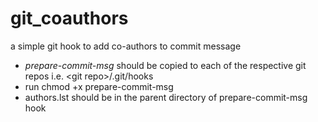 # git_coauthors
a simple git hook to add co-authors to commit message

* _prepare-commit-msg_ should be copied to each of the respective git repos i.e. \<git repo\>/.git/hooks
* run chmod +x prepare-commit-msg
* authors.lst should be in the parent directory of prepare-commit-msg hook
